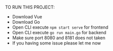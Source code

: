 TO RUN THIS PROJECT:
- Download Vue
- Download Go
- Open CLI execute `npm start serve` for frontend
- Open CLI execute  `go run main.go` for backend
- Make sure port 8080 and 8181 does not taken
- If you having some issue please let me now
